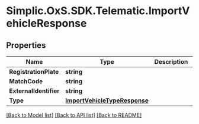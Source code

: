 # Simplic.OxS.SDK.Telematic.ImportVehicleResponse

## Properties

Name | Type | Description | Notes
------------ | ------------- | ------------- | -------------
**RegistrationPlate** | **string** |  | [optional] 
**MatchCode** | **string** |  | [optional] 
**ExternalIdentifier** | **string** |  | [optional] 
**Type** | [**ImportVehicleTypeResponse**](ImportVehicleTypeResponse.md) |  | [optional] 

[[Back to Model list]](../README.md#documentation-for-models) [[Back to API list]](../README.md#documentation-for-api-endpoints) [[Back to README]](../README.md)

